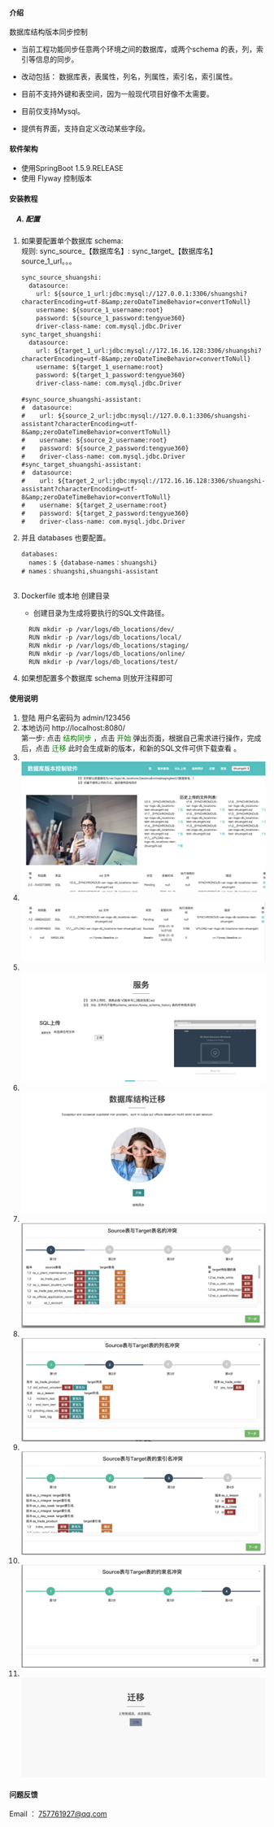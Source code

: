 
#### 介绍
数据库结构版本同步控制
- 当前工程功能同步任意两个环境之间的数据库，或两个schema 的表，列，索引等信息的同步。<br/>

- 改动包括： 数据库表，表属性，列名，列属性，索引名，索引属性。<br/>
- 目前不支持外键和表空间，因为一般现代项目好像不太需要。
- 目前仅支持Mysql。
- 提供有界面，支持自定义改动某些字段。
#### 软件架构
- 使用SpringBoot 1.5.9.RELEASE
- 使用 Flyway 控制版本


#### 安装教程

##### &emsp;A. 配置
   1. 如果要配置单个数据库 schema: <br/>
       规则: sync_source_【数据库名】:  sync_target_【数据库名】source_1_url。。。 
    
        ```springdataql
        sync_source_shuangshi: 
          datasource:
            url: ${source_1_url:jdbc:mysql://127.0.0.1:3306/shuangshi?characterEncoding=utf-8&amp;zeroDateTimeBehavior=convertToNull}
            username: ${source_1_username:root}
            password: ${source_1_password:tengyue360}
            driver-class-name: com.mysql.jdbc.Driver
        sync_target_shuangshi: 
          datasource:
            url: ${target_1_url:jdbc:mysql://172.16.16.128:3306/shuangshi?characterEncoding=utf-8&amp;zeroDateTimeBehavior=convertToNull}
            username: ${target_1_username:root}
            password: ${target_1_password:tengyue360}
            driver-class-name: com.mysql.jdbc.Driver
        
        #sync_source_shuangshi-assistant: 
        #  datasource:
        #    url: ${source_2_url:jdbc:mysql://127.0.0.1:3306/shuangshi-assistant?characterEncoding=utf-8&amp;zeroDateTimeBehavior=convertToNull}
        #    username: ${source_2_username:root}
        #    password: ${source_2_password:tengyue360}
        #    driver-class-name: com.mysql.jdbc.Driver
        #sync_target_shuangshi-assistant: 
        #  datasource:
        #    url: ${target_2_url:jdbc:mysql://172.16.16.128:3306/shuangshi-assistant?characterEncoding=utf-8&amp;zeroDateTimeBehavior=convertToNull}
        #    username: ${target_2_username:root}
        #    password: ${target_2_password:tengyue360}
        #    driver-class-name: com.mysql.jdbc.Driver
        
        ```
    
   2. 并且 databases 也要配置。
     
        ```springdataql
        databases: 
          names：$ {database-names：shuangshi} 
        # names：shuangshi,shuangshi-assistant
           
        ```
     
   3. Dockerfile 或本地 创建目录  
   
        - 创建目录为生成将要执行的SQL文件路径。
        ```springdataql
          RUN mkdir -p /var/logs/db_locations/dev/
          RUN mkdir -p /var/logs/db_locations/local/
          RUN mkdir -p /var/logs/db_locations/staging/
          RUN mkdir -p /var/logs/db_locations/online/
          RUN mkdir -p /var/logs/db_locations/test/
        ```
        
2. 如果想配置多个数据库 schema   则放开注释即可


#### 使用说明

1. 登陆 用户名密码为 admin/123456 
2. 本地访问 http://localhost:8080/<br/>
   第一步: 点击 <font color=#008000 >结构同步</font>   ，点击 <font color=#008000 >开始</font>  弹出页面，根据自己需求进行操作，完成后，点击 <font color=#008000 >迁移</font>
   此时会生成新的版本，和新的SQL文件可供下载查看 。
3. <br/>![avatar](./src/desc-images/a.png)
4. <br/>![avatar](./src/desc-images/b.png)
5. <br/>![avatar](./src/desc-images/c.png)
6. <br/>![avatar](./src/desc-images/d.png)
7. <br/>![avatar](./src/desc-images/e.png)
8. <br/>![avatar](./src/desc-images/f.png)
9. <br/>![avatar](./src/desc-images/g.png)
10. <br/>![avatar](./src/desc-images/h.png)
11. <br/>![avatar](./src/desc-images/i.png)


#### 问题反馈
 Email ： 757761927@qq.com 
